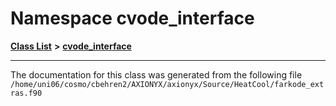 
# Namespace cvode\_interface


[**Class List**](annotated.md) **>** [**cvode\_interface**](namespacecvode__interface.md)





























------------------------------
The documentation for this class was generated from the following file `/home/uni06/cosmo/cbehren2/AXIONYX/axionyx/Source/HeatCool/farkode_extras.f90`